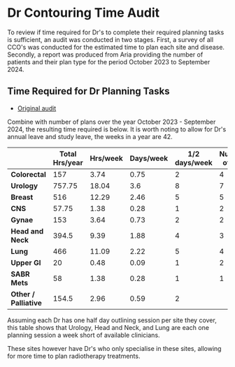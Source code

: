 # Dr Contouring Time Audit

To review if time required for Dr's to complete their required planning tasks is sufficient, an audit was conducted in two stages. First, a survey of all CCO's was conducted for the estimated time to plan each site and disease. Secondly, a report was produced from Aria providing the number of patients and their plan type for the period October 2023 to September 2024. 

## Time Required for Dr Planning Tasks

- [Original audit](https://porthosp.sharepoint.com/:x:/s/RUG/ESJRHvmQPK5Lo-dsm0phhOABN2kM4uiUx8HWr3jpnhzM2Q?e=gxOYPp)

Combine with number of plans over the year  October 2023 - September 2024, the resulting time required is below. It is worth noting to allow for Dr's annual leave and study leave, the weeks in a year are 42.

|       | Total Hrs/year  | Hrs/week | Days/week | 1/2 days/week | Number of Drs |
| ----- | --------------- | -------- | ---------- | ------------ | --- |
| **Colorectal**   | 157   | 3.74    | 0.75      | 2   | 4 |
| **Urology**      | 757.75  | 18.04 | 3.6       | 8   | 7 |
| **Breast** | 516 | 12.29 | 2.46 | 5 | 5 |
| **CNS** | 57.75 | 1.38 | 0.28 | 1 | 2 |
| **Gynae** | 153 | 3.64 | 0.73 | 2 | 2 |
| **Head and Neck** | 394.5 | 9.39 | 1.88 | 4 | 3 |
| **Lung** | 466 | 11.09 | 2.22 | 5 | 4 |
| **Upper GI** | 20 | 0.48 | 0.09 | 1 | 2 |
| **SABR Mets** | 58 | 1.38 | 0.28 | 1 | 1|
| **Other / Palliative** | 154.5 | 2.96 | 0.59 | 2 |

Assuming each Dr has one half day outlining session per site they cover, this table shows that Urology, Head and Neck, and Lung are each one planning session a week short of available clinicians. 

These sites however have Dr's who only specialise in these sites, allowing for more time to plan radiotherapy treatments. 

